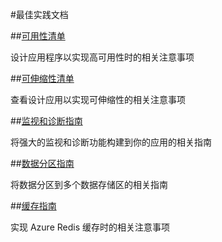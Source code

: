 <properties 
pageTitle="Best Practice" 
description="" 
services="" 
documentationCenter="Best Practice" 
authors="" 
manager="" 
editor="" />
<tags 
	ms.service=""
    ms.date=""
    wacn.date="05/18/2016"
    />
#最佳实践文档

##[可用性清单](/documentation/articles/best-practices-availability-checklist/)

设计应用程序以实现高可用性时的相关注意事项


##[可伸缩性清单](/documentation/articles/best-practices-scalability-checklist/)

查看设计应用以实现可伸缩性的相关注意事项

##[监视和诊断指南](/documentation/articles/best-practices-monitoring/)

将强大的监视和诊断功能构建到你的应用的相关指南

##[数据分区指南](/documentation/articles/best-practices-data-partitioning/)

将数据分区到多个数据存储区的相关指南

##[缓存指南](/documentation/articles/best-practices-caching/)

实现 Azure Redis 缓存时的相关注意事项
</br>
</br>
</br>
</br>
</br>
</br>
</br>
</br>





